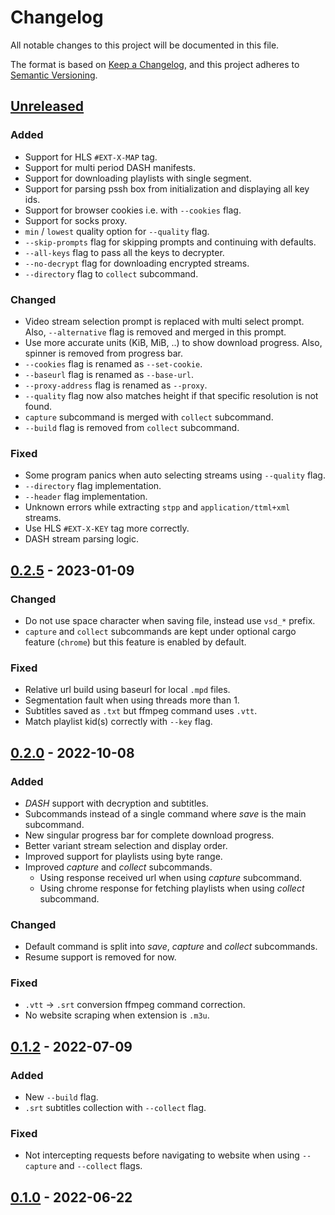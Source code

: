 # Changelog

All notable changes to this project will be documented in this file.

The format is based on [Keep a Changelog](https://keepachangelog.com/en/1.0.0),
and this project adheres to [Semantic Versioning](https://semver.org/spec/v2.0.0.html).

## [Unreleased]

### Added

- Support for HLS `#EXT-X-MAP` tag.
- Support for multi period DASH manifests.
- Support for downloading playlists with single segment.
- Support for parsing pssh box from initialization and displaying all key ids.
- Support for browser cookies i.e. with `--cookies` flag.
- Support for socks proxy.
- `min` / `lowest` quality option for `--quality` flag.
- `--skip-prompts` flag for skipping prompts and continuing with defaults.
- `--all-keys` flag to pass all the keys to decrypter.
- `--no-decrypt` flag for downloading encrypted streams.
- `--directory` flag to `collect` subcommand.

### Changed

- Video stream selection prompt is replaced with multi select prompt.
  Also, `--alternative` flag is removed and merged in this prompt. 
- Use more accurate units (KiB, MiB, ..) to show download progress.
  Also, spinner is removed from progress bar.
- `--cookies` flag is renamed as `--set-cookie`.
- `--baseurl` flag is renamed as `--base-url`.
- `--proxy-address` flag is renamed as `--proxy`.
- `--quality` flag now also matches height if that specific resolution is not found.
- `capture` subcommand is merged with `collect` subcommand.
- `--build` flag is removed from `collect` subcommand.

### Fixed

- Some program panics when auto selecting streams using `--quality` flag.
- `--directory` flag implementation.
- `--header` flag implementation.
- Unknown errors while extracting `stpp` and `application/ttml+xml` streams.
- Use HLS `#EXT-X-KEY` tag more correctly.
- DASH stream parsing logic.

## [0.2.5] - 2023-01-09

### Changed

- Do not use space character when saving file, instead use `vsd_*` prefix.
- `capture` and `collect` subcommands are kept under optional cargo feature (`chrome`) but this feature is enabled by default.

### Fixed

- Relative url build using baseurl for local `.mpd` files.
- Segmentation fault when using threads more than 1.
- Subtitles saved as `.txt` but ffmpeg command uses `.vtt`.
- Match playlist kid(s) correctly with `--key` flag.

## [0.2.0] - 2022-10-08

### Added

- *DASH* support with decryption and subtitles.
- Subcommands instead of a single command where *save* is the main subcommand.
- New singular progress bar for complete download progress.
- Better variant stream selection and display order.
- Improved support for playlists using byte range.
- Improved *capture* and *collect* subcommands.
  - Using response received url when using *capture* subcommand.
  - Using chrome response for fetching playlists when using *collect* subcommand.

### Changed

- Default command is split into *save*, *capture* and *collect* subcommands.
- Resume support is removed for now.

### Fixed

- `.vtt` -> `.srt` conversion ffmpeg command correction.
- No website scraping when extension is `.m3u`.

## [0.1.2] - 2022-07-09

### Added

- New `--build` flag.
- `.srt` subtitles collection with `--collect` flag.

### Fixed

- Not intercepting requests before navigating to website when using `--capture` and `--collect` flags.

## [0.1.0] - 2022-06-22

[Unreleased]: https://github.com/clitic/vsd/compare/v0.2.5...HEAD
[0.2.5]: https://github.com/clitic/vsd/compare/v0.2.0...v0.2.5
[0.2.0]: https://github.com/clitic/vsd/compare/v0.1.2...v0.2.0
[0.1.2]: https://github.com/clitic/vsd/compare/v0.1.0...v0.1.2
[0.1.0]: https://github.com/clitic/vsd/releases/tag/v0.1.0
